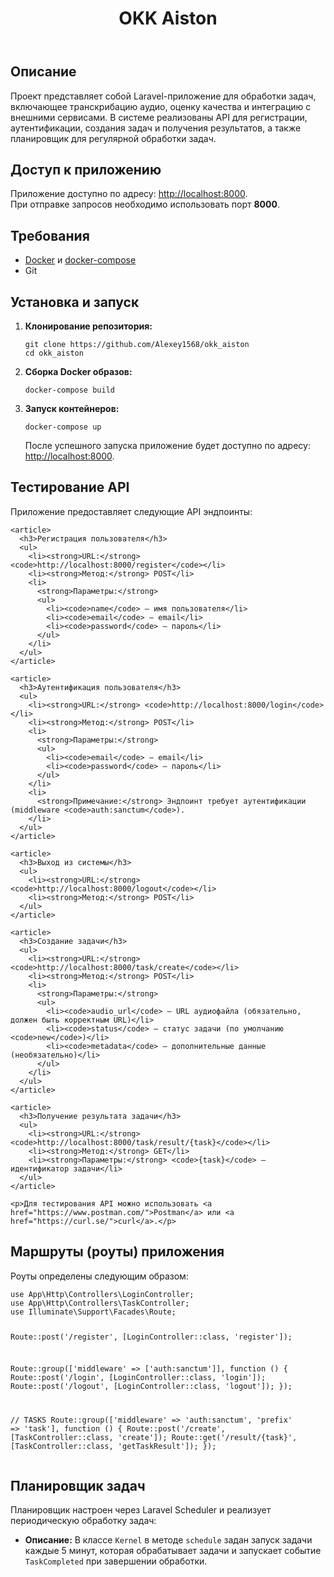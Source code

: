 <!DOCTYPE html>
<html lang="ru">
<head>
  <meta charset="UTF-8">
  <meta name="viewport" content="width=device-width, initial-scale=1.0">
  <title>OKK Aiston</title>
  <style>

  </style>
</head>
<body>
  <header>
    <h1>OKK Aiston</h1>
  </header>

  <section>
    <h2>Описание</h2>
    <p>
      Проект представляет собой Laravel-приложение для обработки задач, включающее транскрибацию аудио, оценку качества и интеграцию с внешними сервисами. В системе реализованы API для регистрации, аутентификации, создания задач и получения результатов, а также планировщик для регулярной обработки задач.
    </p>
  </section>

  <section>
    <h2>Доступ к приложению</h2>
    <p>
      Приложение доступно по адресу: <a href="http://localhost:8000">http://localhost:8000</a>.<br>
      При отправке запросов необходимо использовать порт <strong>8000</strong>.
    </p>
  </section>

  <section>
    <h2>Требования</h2>
    <ul>
      <li><a href="https://www.docker.com/">Docker</a> и <a href="https://docs.docker.com/compose/">docker-compose</a></li>
      <li>Git</li>
    </ul>
  </section>

  <section>
    <h2>Установка и запуск</h2>
    <ol>
      <li>
        <strong>Клонирование репозитория:</strong>
        <pre><code>git clone https://github.com/Alexey1568/okk_aiston
cd okk_aiston</code></pre>
      </li>
      <li>
        <strong>Сборка Docker образов:</strong>
        <pre><code>docker-compose build</code></pre>
      </li>
      <li>
        <strong>Запуск контейнеров:</strong>
        <pre><code>docker-compose up</code></pre>
        <p>После успешного запуска приложение будет доступно по адресу: <a href="http://localhost:8000">http://localhost:8000</a>.</p>
      </li>
    </ol>
  </section>

  <section>
    <h2>Тестирование API</h2>
    <p>Приложение предоставляет следующие API эндпоинты:</p>

    <article>
      <h3>Регистрация пользователя</h3>
      <ul>
        <li><strong>URL:</strong> <code>http://localhost:8000/register</code></li>
        <li><strong>Метод:</strong> POST</li>
        <li>
          <strong>Параметры:</strong>
          <ul>
            <li><code>name</code> – имя пользователя</li>
            <li><code>email</code> – email</li>
            <li><code>password</code> – пароль</li>
          </ul>
        </li>
      </ul>
    </article>

    <article>
      <h3>Аутентификация пользователя</h3>
      <ul>
        <li><strong>URL:</strong> <code>http://localhost:8000/login</code></li>
        <li><strong>Метод:</strong> POST</li>
        <li>
          <strong>Параметры:</strong>
          <ul>
            <li><code>email</code> – email</li>
            <li><code>password</code> – пароль</li>
          </ul>
        </li>
        <li>
          <strong>Примечание:</strong> Эндпоинт требует аутентификации (middleware <code>auth:sanctum</code>).
        </li>
      </ul>
    </article>

    <article>
      <h3>Выход из системы</h3>
      <ul>
        <li><strong>URL:</strong> <code>http://localhost:8000/logout</code></li>
        <li><strong>Метод:</strong> POST</li>
      </ul>
    </article>

    <article>
      <h3>Создание задачи</h3>
      <ul>
        <li><strong>URL:</strong> <code>http://localhost:8000/task/create</code></li>
        <li><strong>Метод:</strong> POST</li>
        <li>
          <strong>Параметры:</strong>
          <ul>
            <li><code>audio_url</code> – URL аудиофайла (обязательно, должен быть корректным URL)</li>
            <li><code>status</code> – статус задачи (по умолчанию <code>new</code>)</li>
            <li><code>metadata</code> – дополнительные данные (необязательно)</li>
          </ul>
        </li>
      </ul>
    </article>

    <article>
      <h3>Получение результата задачи</h3>
      <ul>
        <li><strong>URL:</strong> <code>http://localhost:8000/task/result/{task}</code></li>
        <li><strong>Метод:</strong> GET</li>
        <li><strong>Параметры:</strong> <code>{task}</code> – идентификатор задачи</li>
      </ul>
    </article>

    <p>Для тестирования API можно использовать <a href="https://www.postman.com/">Postman</a> или <a href="https://curl.se/">curl</a>.</p>

  </section>

  <section>
    <h2>Маршруты (роуты) приложения</h2>
    <p>Роуты определены следующим образом:</p>
    <pre><code>use App\Http\Controllers\LoginController;
use App\Http\Controllers\TaskController;
use Illuminate\Support\Facades\Route;

Route::post('/register', [LoginController::class, 'register']);

Route::group(['middleware' => ['auth:sanctum']], function () {
Route::post('/login', [LoginController::class, 'login']);
Route::post('/logout', [LoginController::class, 'logout']);
});

// TASKS
Route::group(['middleware' => 'auth:sanctum', 'prefix' => 'task'], function () {
Route::post('/create', [TaskController::class, 'create']);
Route::get('/result/{task}', [TaskController::class, 'getTaskResult']);
});</code></pre>
  </section>

  <section>
    <h2>Планировщик задач</h2>
    <p>
      Планировщик настроен через Laravel Scheduler и реализует периодическую обработку задач:
    </p>
    <ul>
      <li>
        <strong>Описание:</strong> В классе <code>Kernel</code> в методе <code>schedule</code> задан запуск задачи каждые 5 минут, которая обрабатывает задачи и запускает событие <code>TaskCompleted</code> при завершении обработки.
      </li>
    </ul>
  </section>


</body>
</html>
